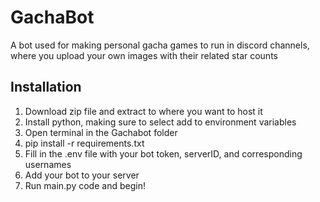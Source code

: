 <h1>GachaBot</h1>
A bot used for making personal gacha games to run in discord channels, where you upload your own images with their related star counts

<h2>Installation</h2>

1. Download zip file and extract to where you want to host it
2. Install python, making sure to select add to environment variables
3. Open terminal in the Gachabot folder
4. pip install -r requirements.txt
5. Fill in the .env file with your bot token, serverID, and corresponding usernames
6. Add your bot to your server
7. Run main.py code and begin!
